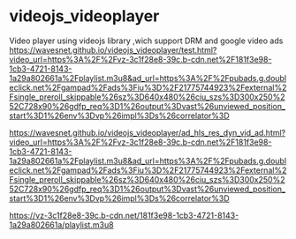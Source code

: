 # videojs_videoplayer
Video player using videojs library ,wich support DRM and google video ads
https://wavesnet.github.io/videojs_videoplayer/test.html?video_url=https%3A%2F%2Fvz-3c1f28e8-39c.b-cdn.net%2F181f3e98-1cb3-4721-8143-1a29a802661a%2Fplaylist.m3u8&ad_url=https%3A%2F%2Fpubads.g.doubleclick.net%2Fgampad%2Fads%3Fiu%3D%2F21775744923%2Fexternal%2Fsingle_preroll_skippable%26sz%3D640x480%26ciu_szs%3D300x250%252C728x90%26gdfp_req%3D1%26output%3Dvast%26unviewed_position_start%3D1%26env%3Dvp%26impl%3Ds%26correlator%3D

https://wavesnet.github.io/videojs_videoplayer/ad_hls_res_dyn_vid_ad.html?video_url=https%3A%2F%2Fvz-3c1f28e8-39c.b-cdn.net%2F181f3e98-1cb3-4721-8143-1a29a802661a%2Fplaylist.m3u8&ad_url=https%3A%2F%2Fpubads.g.doubleclick.net%2Fgampad%2Fads%3Fiu%3D%2F21775744923%2Fexternal%2Fsingle_preroll_skippable%26sz%3D640x480%26ciu_szs%3D300x250%252C728x90%26gdfp_req%3D1%26output%3Dvast%26unviewed_position_start%3D1%26env%3Dvp%26impl%3Ds%26correlator%3D


https://vz-3c1f28e8-39c.b-cdn.net/181f3e98-1cb3-4721-8143-1a29a802661a/playlist.m3u8
